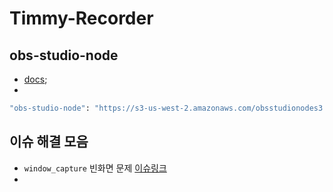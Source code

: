 # Timmy-Recorder

## obs-studio-node

- [docs](https://github.com/hrueger/obs-studio-node-docs/blob/main/docs/index.md);
- 

```bash
"obs-studio-node": "https://s3-us-west-2.amazonaws.com/obsstudionodes3.streamlabs.com/osn-0.15.6-release-win64.tar.gz"
```

## 이슈 해결 모음

- `window_capture` 빈화면 문제 [이슈링크](https://github.com/stream-labs/obs-studio-node/issues/1104)
- 
